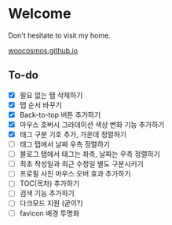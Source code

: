 # Welcome

Don't hesitate to visit my home.

[woocosmos.github.io](https://woocosmos.github.io/)


## To-do
- [x] 필요 없는 탭 삭제하기
- [x] 탭 순서 바꾸기
- [x] Back-to-top 버튼 추가하기
- [x] 마우스 호버시 그라데이션 색상 변화 기능 추가하기
- [x] 태그 구분 기호 추가, 가운데 정렬하기
- [ ] 태그 탭에서 날짜 우측 정렬하기
- [ ] 블로그 탭에서 태그는 좌측, 날짜는 우측 정렬하기
- [ ] 최초 작성일과 최근 수정일 별도 구분시키기
- [ ] 프로필 사진 마우스 오버 효과 추가하기
- [ ] TOC(목차) 추가하기
- [ ] 검색 기능 추가하기
- [ ] 다크모드 지원 (굳이?)
- [ ] favicon 배경 투명화
